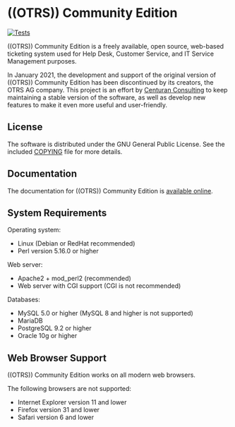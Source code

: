 # ((OTRS)) Community Edition

[![Tests](https://gitlab.dev.sidnet.info/centuran/otrs-community-edition/public-badges/master/pipeline.svg?key_text=tests&key_width=)]()

((OTRS)) Community Edition is a freely available, open source, web-based ticketing system used for Help Desk, Customer Service, and IT Service Management purposes.

In January 2021, the development and support of the original version of ((OTRS)) Community Edition has been discontinued by its creators, the OTRS AG company. This project is an effort by [Centuran Consulting](https://centuran.com/) to keep maintaining a stable version of the software, as well as develop new features to make it even more useful and user-friendly.


## License

The software is distributed under the GNU General Public License. See the
included [COPYING](COPYING) file for more details.


## Documentation

The documentation for ((OTRS)) Community Edition is [available online](https://otrscommunityedition.com/doc/).


## System Requirements

Operating system:
- Linux (Debian or RedHat recommended)
- Perl version 5.16.0 or higher

Web server:
- Apache2 + mod_perl2 (recommended)
- Web server with CGI support (CGI is not recommended)

Databases:
- MySQL 5.0 or higher (MySQL 8 and higher is not supported)
- MariaDB
- PostgreSQL 9.2 or higher
- Oracle 10g or higher


## Web Browser Support

((OTRS)) Community Edition works on all modern web browsers.

The following browsers are not supported:
  - Internet Explorer version 11 and lower
  - Firefox version 31 and lower
  - Safari version 6 and lower
